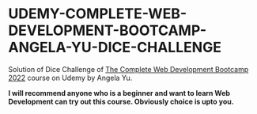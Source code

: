 # UDEMY-COMPLETE-WEB-DEVELOPMENT-BOOTCAMP-ANGELA-YU-DICE-CHALLENGE

Solution of Dice Challenge of [The Complete Web Development Bootcamp 2022](https://www.udemy.com/course/the-complete-web-development-bootcamp/) course on Udemy by Angela Yu.

**I will recommend anyone who is a beginner and want to learn Web Development can try out this course. Obviously choice is upto you.**
